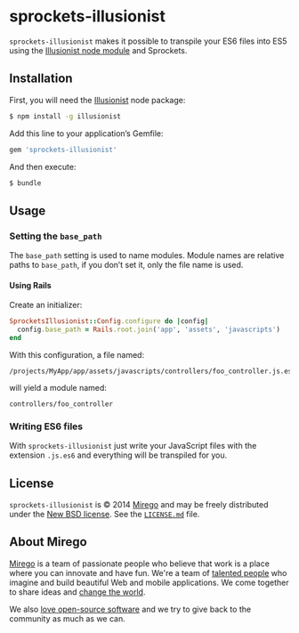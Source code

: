 # sprockets-illusionist

`sprockets-illusionist` makes it possible to transpile your ES6 files into ES5 using the [Illusionist node module](https://github.com/mirego/illusionist) and Sprockets.

## Installation

First, you will need the [Illusionist](https://github.com/mirego/illusionist) node package:

```bash
$ npm install -g illusionist
```

Add this line to your application’s Gemfile:

```ruby
gem 'sprockets-illusionist'
```

And then execute:

```bash
$ bundle
```

## Usage

### Setting the `base_path`

The `base_path` setting is used to name modules. Module names are relative paths to `base_path`, if you don’t set it, only the file name is used.

#### Using Rails

Create an initializer:

```ruby
SprocketsIllusionist::Config.configure do |config|
  config.base_path = Rails.root.join('app', 'assets', 'javascripts')
end
```

With this configuration, a file named:

```
/projects/MyApp/app/assets/javascripts/controllers/foo_controller.js.es6
```

will yield a module named:

```
controllers/foo_controller
```

### Writing ES6 files

With `sprockets-illusionist` just write your JavaScript files with the extension `.js.es6` and everything will be transpiled for you.

## License

`sprockets-illusionist` is © 2014 [Mirego](http://www.mirego.com) and may be freely distributed under the [New BSD license](http://opensource.org/licenses/BSD-3-Clause).
See the [`LICENSE.md`](https://github.com/mirego/sprockets-illusionist/blob/master/LICENSE.md) file.

## About Mirego

[Mirego](http://mirego.com) is a team of passionate people who believe that work is a place where you can innovate and have fun. We're a team of [talented people](http://life.mirego.com) who imagine and build beautiful Web and mobile applications. We come together to share ideas and [change the world](http://mirego.org).

We also [love open-source software](http://open.mirego.com) and we try to give back to the community as much as we can.
